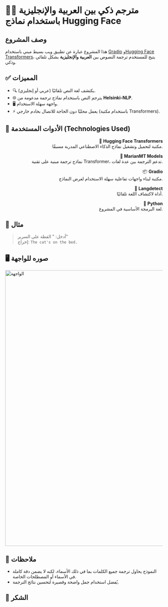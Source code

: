 
# 🤗🌐 مترجم ذكي بين العربية والإنجليزية باستخدام نماذج Hugging Face
## وصف المشروع
هذا المشروع عبارة عن تطبيق ويب بسيط مبني باستخدام [Gradio](https://gradio.app) و[Hugging Face Transformers](https://huggingface.co)، يتيح للمستخدم ترجمة النصوص بين **العربية والإنجليزية** بشكل تلقائي وذكي.

## ✅ المميزات

- 🔍 يكتشف لغة النص تلقائيًا (عربي أو إنجليزي).
- 🌐 يترجم النص باستخدام نماذج ترجمة مدعومة من **Helsinki-NLP**.
- 🖥️ واجهة سهلة الاستخدام.
- ⚡️ يعمل محليًا دون الحاجة للاتصال بخادم خارجي (باستخدام مكتبة Transformers).

## 🧠 الأدوات المستخدمة (Technologies Used)
<div align="right">


 🤗 **Hugging Face Transformers**  
  مكتبة لتحميل وتشغيل نماذج الذكاء الاصطناعي المدربة مسبقًا.

 🧪 **MarianMT Models**  
  نماذج ترجمة مبنية على تقنية Transformer، تدعم الترجمة بين عدة لغات.

 📦 **Gradio**  
  مكتبة لبناء واجهات تفاعلية سهلة الاستخدام لعرض النماذج.

 🧭 **Langdetect**  
  أداة لاكتشاف اللغة تلقائيًا.

 🐍 **Python**  
  لغة البرمجة الأساسية في المشروع.

</div>

## 📸 مثال

> أدخل: " القطة على السرير"  
> إخراج: `The cat's on the bed.`

## 🖥️ صوره للواجهة
<img width="878" alt="الواجهة" src="https://github.com/user-attachments/assets/80877c07-b346-439c-b6af-068cc5b22c33" />

## 📄 ملاحظات

- النموذج يحاول ترجمة جميع الكلمات بما في ذلك الأسماء، لكنه لا يضمن دقة كاملة في الأسماء أو المصطلحات الخاصة.
- يُفضل استخدام جمل واضحة وقصيرة لتحسين نتائج الترجمة.

## 🙏 الشكر
